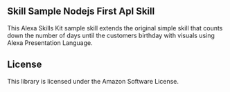 ## Skill Sample Nodejs First Apl Skill

This Alexa Skills Kit sample skill extends the original simple skill that counts down the number of days until the customers birthday with visuals using Alexa Presentation Language.

## License

This library is licensed under the Amazon Software License.
